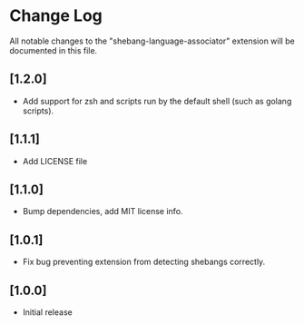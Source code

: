 # Change Log
All notable changes to the "shebang-language-associator" extension will be documented in this file.

## [1.2.0]
- Add support for zsh and scripts run by the default shell (such as golang scripts).

## [1.1.1]
- Add LICENSE file

## [1.1.0]
- Bump dependencies, add MIT license info.

## [1.0.1]
- Fix bug preventing extension from detecting shebangs correctly.

## [1.0.0]
- Initial release
